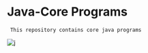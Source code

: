 #  Java-Core Programs 
	 This repository contains core java programs 


 ![j](https://github.com/nehachristma/Java/assets/69244702/e02be0c4-ef2e-4d07-b709-7ab2458f38a0)




